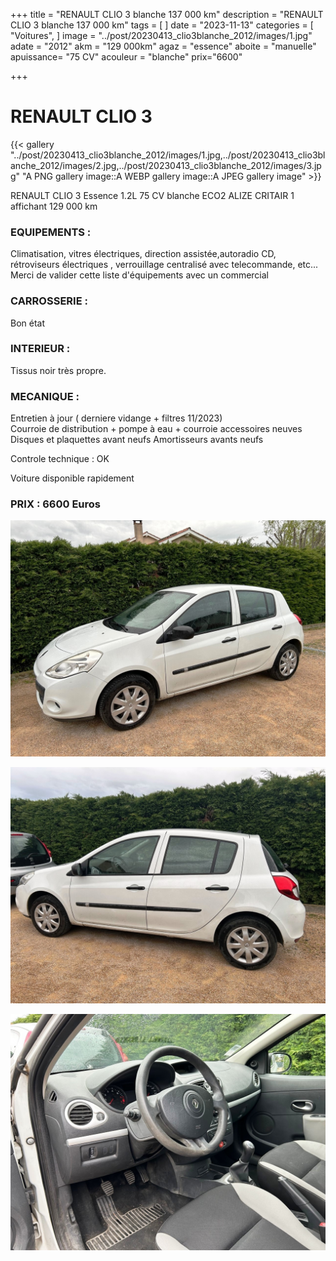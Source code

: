 +++
title = "RENAULT CLIO 3 blanche 137 000 km"
description = "RENAULT CLIO 3 blanche 137 000 km"
tags = [
]
date = "2023-11-13"
categories = [
    "Voitures",
]
image = "../post/20230413_clio3blanche_2012/images/1.jpg"
adate = "2012"
akm = "129 000km"
agaz = "essence"
aboite = "manuelle"
apuissance= "75 CV"
acouleur = "blanche"
prix="6600"

+++

# RENAULT CLIO 3

{{< gallery "../post/20230413_clio3blanche_2012/images/1.jpg,../post/20230413_clio3blanche_2012/images/2.jpg,../post/20230413_clio3blanche_2012/images/3.jpg" "A PNG gallery image::A WEBP gallery image::A JPEG gallery image" >}}


RENAULT CLIO 3 Essence 1.2L 75 CV blanche ECO2 ALIZE CRITAIR 1 affichant 129 000 km

### EQUIPEMENTS :
Climatisation, vitres électriques, direction assistée,autoradio CD, rétroviseurs électriques , verrouillage centralisé avec telecommande, etc...
Merci de valider cette liste d'équipements avec un commercial

### CARROSSERIE :
Bon état 

### INTERIEUR :
Tissus noir très propre.

### MECANIQUE :
Entretien à jour ( derniere vidange + filtres 11/2023)	
Courroie de distribution + pompe à eau + courroie accessoires neuves
Disques et plaquettes avant neufs
Amortisseurs avants neufs

Controle technique : OK

Voiture disponible rapidement


### PRIX : 6600 Euros


<!-- more -->


![](images/1.jpg)

![](images/2.jpg)

![](images/3.jpg)

